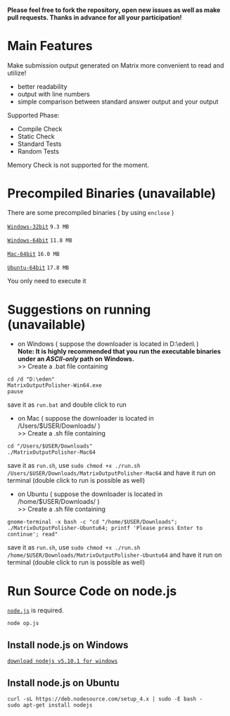 #### Please feel free to fork the repository, open new issues as well as make pull requests. Thanks in advance for all your participation!


# Main Features
Make submission output generated on Matrix more convenient to read and utilize!

- better readability
- output with line numbers
- simple comparison between standard answer output and your output

Supported Phase:

- Compile Check
- Static Check
- Standard Tests
- Random Tests

Memory Check is not supported for the moment.

# Precompiled Binaries (unavailable)

There are some precompiled binaries ( by using ``enclose`` )

[``Windows-32bit``](https://github.com/Mensu/matrix-output-polisher/releases/download/v0.1-alpha/MatrixOutputPolisher-Win32.exe)
``9.3 MB``

[``Windows-64bit``](https://github.com/Mensu/matrix-output-polisher/releases/download/v0.1-alpha/MatrixOutputPolisher-Win64.exe)
``11.8 MB``

[``Mac-64bit``](https://github.com/Mensu/matrix-output-polisher/releases/download/v0.1-alpha/MatrixOutputPolisher-Mac64)
``16.0 MB``

[``Ubuntu-64bit``](https://github.com/Mensu/matrix-output-polisher/releases/download/v0.1-alpha/MatrixOutputPolisher-Ubuntu64)
``17.8 MB``

You only need to execute it

# Suggestions on running (unavailable)

- on Windows ( suppose the downloader is located in D:\eden\ )  
 **Note: It is highly recommended that you run the executable binaries under an *ASCII-only* path on Windows.**  
\>\> Create a .bat file containing
 
~~~
cd /d "D:\eden"
MatrixOutputPolisher-Win64.exe
pause
~~~
save it as ``run.bat`` and double click to run

- on Mac ( suppose the downloader is located in /Users/$USER/Downloads/ )  
\>\> Create a .sh file containing

~~~
cd "/Users/$USER/Downloads"
./MatrixOutputPolisher-Mac64
~~~
save it as ``run.sh``, use ``sudo chmod +x ./run.sh /Users/$USER/Downloads/MatrixOutputPolisher-Mac64`` and have it run on terminal (double click to run is possible as well)  

- on Ubuntu ( suppose the downloader is located in /home/$USER/Downloads/ )  
\>\> Create a .sh file containing

~~~
gnome-terminal -x bash -c "cd "/home/$USER/Downloads"; ./MatrixOutputPolisher-Ubuntu64; printf 'Please press Enter to continue'; read"
~~~
save it as ``run.sh``, use ``sudo chmod +x ./run.sh /home/$USER/Downloads/MatrixOutputPolisher-Ubuntu64`` and have it run on terminal (double click to run is possible as well)  

# Run Source Code on node.js

[``node.js``](https://nodejs.org/en/) is required.

~~~
node op.js
~~~

## Install node.js on Windows

[``download nodejs v5.10.1 for windows``](https://nodejs.org/dist/v5.10.1/node-v5.10.1-x64.msi)

## Install node.js on Ubuntu

~~~
curl -sL https://deb.nodesource.com/setup_4.x | sudo -E bash -
sudo apt-get install nodejs
~~~

